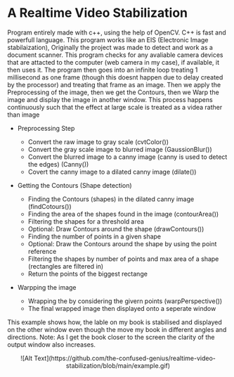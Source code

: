 # A Realtime Video Stabilization
Program entirely made with c++, using the help of OpenCV. C++ is fast and powerfull language.
This program works like an EIS (Electronic Image stabilaization), Originally the project was made to detect and work as a document scanner.
This program checks for any avaliable camera devices that are attacted to the computer (web camera in my case), if available, it then uses it. The program then goes into an infinite loop treating 1 millisecond as one frame (though this doesnt happen due to delay created by the processor) and treating that frame as an image. Then we apply the Preprocessing of the image, then we get the Contours, then we Warp the image and display the image in another window. This process happens continuously such that the effect at large scale is treated as a videa rather than image


* Preprocessing Step  
  * Convert the raw image to gray scale (cvtColor())  
  * Convert the gray scale image to blurred image (GaussionBlur())  
  * Convert the blurred image to a canny image (canny is used to detect the edges) (Canny())  
  * Covert the canny image to a dilated canny image (dilate())  

  
* Getting the Contours (Shape detection)  
  * Finding the Contours (shapes) in the dilated canny image (findCotours())  
  * Finding the area of the shapes found in the image (contourArea())  
  * Filtering the shapes for a threshold area  
  * Optional: Draw Contours around the shape (drawContours())  
  * Finding the number of points in a given shape   
  * Optional: Draw the Contours around the shape by using the point reference  
  * Filtering the shapes by number of points and max area of a shape (rectangles are filtered in)  
  * Return the points of the biggest rectange 

* Warpping the image
  * Wrapping the by considering the givern points (warpPerspective()) 
  * The final wrapped image then displayed onto a seperate window 

This example shows how, the lable on my book is stabilised and displayed on the other window even though the move my book in different angles and directions.
Note: As I get the book closer to the screen the clarity of the output window also increases.
<p align= "center" > ![Alt Text](https://github.com/the-confused-genius/realtime-video-stabilization/blob/main/example.gif) </p>
